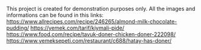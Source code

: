 This project is created for demonstration purposes only.
All the images and informations can be found in this links:
https://www.allrecipes.com/recipe/246265/almond-milk-chocolate-pudding/
https://yemek.com/tarif/kiymali-pide/
https://www.food.com/recipe/tavuk-doner-chicken-doner-222098/
https://www.yemeksepeti.com/restaurant/c688/hatay-has-doner/